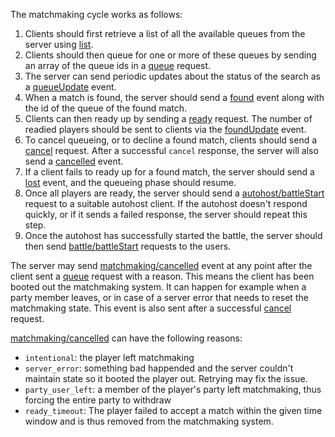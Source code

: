 The matchmaking cycle works as follows:

1. Clients should first retrieve a list of all the available queues from the server using [list](#list).
2. Clients should then queue for one or more of these queues by sending an array of the queue ids in a [queue](#queue) request.
3. The server can send periodic updates about the status of the search as a [queueUpdate](#queueupdate) event.
4. When a match is found, the server should send a [found](#found) event along with the id of the queue of the found match.
5. Clients can then ready up by sending a [ready](#ready) request. The number of readied players should be sent to clients via the [foundUpdate](#foundupdate) event.
6. To cancel queueing, or to decline a found match, clients should send a [cancel](#cancel) request. After a successful `cancel` response, the server will also send a [cancelled](#cancelled) event.
7. If a client fails to ready up for a found match, the server should send a [lost](#lost) event, and the queueing phase should resume.
8. Once all players are ready, the server should send a [autohost/battleStart](#autohost/battleStart) request to a suitable autohost client. If the autohost doesn't respond quickly, or if it sends a failed response, the server should repeat this step.
9. Once the autohost has successfully started the battle, the server should then send [battle/battleStart](#battle/battleStart) requests to the users.

The server may send [matchmaking/cancelled](#cancelled) event at any point after the client sent a [queue](#queue) request with a reason. This means the client has been booted out the matchmaking system. It can happen for example when a party member leaves, or in case of a server error that needs to reset the matchmaking state. This event is also sent after a successful [cancel](#cancel) request.

[matchmaking/cancelled](#cancelled) can have the following reasons:
* `intentional`: the player left matchmaking
* `server_error`: something bad happended and the server couldn't maintain
  state so it booted the player out. Retrying may fix the issue.
* `party_user_left`: a member of the player's party left matchmaking, thus
  forcing the entire party to withdraw
* `ready_timeout`: The player failed to accept a match within the given
  time window and is thus removed from the matchmaking system.
